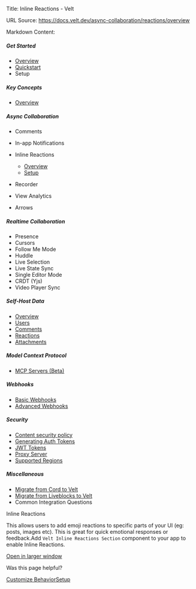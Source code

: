 Title: Inline Reactions - Velt

URL Source: https://docs.velt.dev/async-collaboration/reactions/overview

Markdown Content:
##### Get Started

*   [Overview](https://docs.velt.dev/get-started/overview)
*   [Quickstart](https://docs.velt.dev/get-started/quickstart)
*   Setup 

##### Key Concepts

*   [Overview](https://docs.velt.dev/key-concepts/overview)

##### Async Collaboration

*   Comments 
*   In-app Notifications 
*   Inline Reactions 
    *   [Overview](https://docs.velt.dev/async-collaboration/reactions/overview)
    *   [Setup](https://docs.velt.dev/async-collaboration/reactions/setup)

*   Recorder 
*   View Analytics 
*   Arrows 

##### Realtime Collaboration

*   Presence 
*   Cursors 
*   Follow Me Mode 
*   Huddle 
*   Live Selection 
*   Live State Sync 
*   Single Editor Mode 
*   CRDT (Yjs) 
*   Video Player Sync 

##### Self-Host Data

*   [Overview](https://docs.velt.dev/self-host-data/overview)
*   [Users](https://docs.velt.dev/self-host-data/users)
*   [Comments](https://docs.velt.dev/self-host-data/comments)
*   [Reactions](https://docs.velt.dev/self-host-data/reactions)
*   [Attachments](https://docs.velt.dev/self-host-data/attachments)

##### Model Context Protocol

*   [MCP Servers (Beta)](https://docs.velt.dev/mcp/mcp)

##### Webhooks

*   [Basic Webhooks](https://docs.velt.dev/webhooks/basic)
*   [Advanced Webhooks](https://docs.velt.dev/webhooks/advanced)

##### Security

*   [Content security policy](https://docs.velt.dev/security/content-security-policy)
*   [Generating Auth Tokens](https://docs.velt.dev/security/auth-tokens)
*   [JWT Tokens](https://docs.velt.dev/security/jwt-tokens)
*   [Proxy Server](https://docs.velt.dev/security/proxy-server)
*   [Supported Regions](https://docs.velt.dev/security/supported-regions)

##### Miscellaneous

*   [Migrate from Cord to Velt](https://docs.velt.dev/migration/migrate-from-cord-to-velt)
*   [Migrate from Liveblocks to Velt](https://docs.velt.dev/migration/migrate-from-liveblocks-to-velt)
*   Common Integration Questions 

Inline Reactions

This allows users to add emoji reactions to specific parts of your UI (eg: posts, images etc). This is great for quick emotional responses or feedback.Add `Velt Inline Reactions Section` component to your app to enable Inline Reactions.

[Open in larger window](https://docs-mini-demo.vercel.app/reactions-inline)

Was this page helpful?

[Customize Behavior](https://docs.velt.dev/async-collaboration/notifications/customize-behavior)[Setup](https://docs.velt.dev/async-collaboration/reactions/setup)
